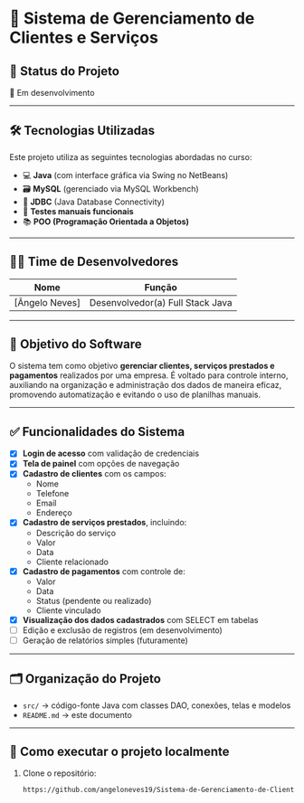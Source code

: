 # 🧾 Sistema de Gerenciamento de Clientes e Serviços

## 📌 Status do Projeto
🚧 Em desenvolvimento

---

## 🛠️ Tecnologias Utilizadas
Este projeto utiliza as seguintes tecnologias abordadas no curso:

- 💻 **Java** (com interface gráfica via Swing no NetBeans)
- 🗃️ **MySQL** (gerenciado via MySQL Workbench)
- 🔌 **JDBC** (Java Database Connectivity)
- 🧪 **Testes manuais funcionais**
- 📚 **POO (Programação Orientada a Objetos)**

---

## 👨‍💻 Time de Desenvolvedores

| Nome                      | Função                  |
|---------------------------|--------------------------|
| [Ângelo Neves]           | Desenvolvedor(a) Full Stack Java |

---

## 🎯 Objetivo do Software

O sistema tem como objetivo **gerenciar clientes, serviços prestados e pagamentos** realizados por uma empresa. É voltado para controle interno, auxiliando na organização e administração dos dados de maneira eficaz, promovendo automatização e evitando o uso de planilhas manuais.

---

## ✅ Funcionalidades do Sistema

- [x] **Login de acesso** com validação de credenciais
- [x] **Tela de painel** com opções de navegação
- [x] **Cadastro de clientes** com os campos:
  - Nome
  - Telefone
  - Email
  - Endereço
- [x] **Cadastro de serviços prestados**, incluindo:
  - Descrição do serviço
  - Valor
  - Data
  - Cliente relacionado
- [x] **Cadastro de pagamentos** com controle de:
  - Valor
  - Data
  - Status (pendente ou realizado)
  - Cliente vinculado
- [x] **Visualização dos dados cadastrados** com SELECT em tabelas
- [ ] Edição e exclusão de registros (em desenvolvimento)
- [ ] Geração de relatórios simples (futuramente)

---

## 🗂️ Organização do Projeto

- `src/` → código-fonte Java com classes DAO, conexões, telas e modelos
- `README.md` → este documento

---

## 🚀 Como executar o projeto localmente

1. Clone o repositório:
   ```bash
   https://github.com/angeloneves19/Sistema-de-Gerenciamento-de-Clientes-e-Servi-os-Senac-2025